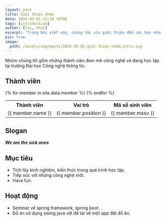 ```yaml
---
layout: post
title: Giới thiệu nhóm
date: 2024-03-01 22:10 +0700
tags: [introduction]
author: [loi, nhat]
excerpt: "Trong bài viết này, chúng tôi xin giới thiệu đến các bạn nhóm của chúng tôi"
pin: true
image:
  path: /assets/img/posts/2024-03-01-giới-thiệu-nhóm/intro.svg
---
```


Nhóm chúng tôi gồm những thành viên đam mê công nghệ và đang học tập tại trường Đại học Công nghệ thông tin.

## Thành viên

<table>
  <tr>
    <th style="text-align:center">Thành viên</th>
    <th style="text-align:center">Vai trò</th>
    <th style="text-align:center">Mã số sinh viên</th>
  </tr>
  {% for member in site.data.member %}
  <tr>
    <td style="text-align:center">{{ member.name }}</td>
    <td style="text-align:center">{{ member.position }}</td>
    <td style="text-align:center">{{ member.mssv }}</td>
  </tr>
  {% endfor %}
</table>

## Slogan

**_We are the sick ones_**

## Mục tiêu

- Tích lũy kinh nghiệm, kiến thức trong quá trình học tập.
- Tiếp xúc với những công nghệ mới.
- Have fun.

## Hoạt động

- Seminar về spring framework, spring boot.
- Đồ án sử dụng swing java với đề tài về một app đặt đồ ăn.
